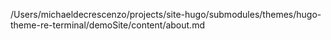 /Users/michaeldecrescenzo/projects/site-hugo/submodules/themes/hugo-theme-re-terminal/demoSite/content/about.md